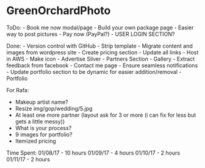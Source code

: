 # GreenOrchardPhoto

ToDo:
	- Book me now modal/page
	- Build your own package page
	- Easier way to post pictures
	- Pay now (PayPal?)
	- USER LOGIN SECTION?

Done:
	- Version control with GitHub
	- Strip template
	- Migrate content and images from wordpress site
	- Create pricing section
	- Update all links
	- Host in AWS
	- Make icon
	- Advertise Silver
	- Partners Section
	- Gallery
	- Extract feedback from facebook
	- Contact me page
		- Ensure seamless notifications
	- Update portfolio section to be dynamic for easier addition/removal
	- Portfolio

For Rafa:
- Makeup artist name?
- Resize img/gop/wedding/5.jpg
- At least one more partner (layout ask for 3 or more (i can fix for less but gets a little messy))
- What is your process?
- 9 images for portfolio?
- Itemized pricing


Time Spent:
	01/08/17 -  10 hours
	01/09/17 -   4 hours
	01/10/17 -   2 hours
	01/11/17 - 	 2 hours




